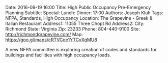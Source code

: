 Date: 2016-09-19 16:00
Title: High Public Occupancy Pre-Emergency Planning
Subtitle: 
Special: 
Lunch:
Dinner: 17:00
Authors: Joseph Kluh
Tags: NFPA, Standards, High Occupancy
Location: The Grapevine - Greek & Italian Restaurant
Address1: 11055 Three Chopt Rd
Address2:
City: Richmond
State: Virginia
Zip: 23233
Phone: 804-440-9100
Site: http://richmondgrapevine.com/
Map: https://goo.gl/maps/cRTVCqe1YTCvXqMU8

A new NFPA committee is exploring creation of codes and standards for buildings and facilities with high occupancy loads.
